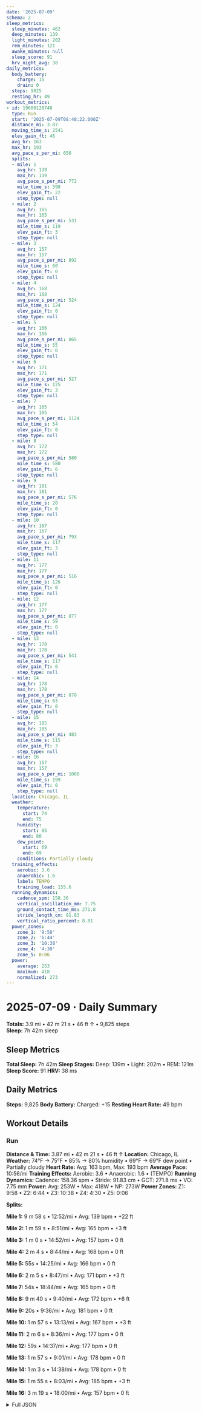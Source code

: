 ```yaml
---
date: '2025-07-09'
schema: 2
sleep_metrics:
  sleep_minutes: 462
  deep_minutes: 139
  light_minutes: 202
  rem_minutes: 121
  awake_minutes: null
  sleep_score: 91
  hrv_night_avg: 38
daily_metrics:
  body_battery:
    charge: 15
    drain: 0
  steps: 9825
  resting_hr: 49
workout_metrics:
- id: 19680128748
  type: Run
  start: '2025-07-09T08:48:22.000Z'
  distance_mi: 3.87
  moving_time_s: 2541
  elev_gain_ft: 46
  avg_hr: 163
  max_hr: 193
  avg_pace_s_per_mi: 656
  splits:
  - mile: 1
    avg_hr: 139
    max_hr: 139
    avg_pace_s_per_mi: 772
    mile_time_s: 598
    elev_gain_ft: 22
    step_type: null
  - mile: 2
    avg_hr: 165
    max_hr: 165
    avg_pace_s_per_mi: 531
    mile_time_s: 119
    elev_gain_ft: 3
    step_type: null
  - mile: 3
    avg_hr: 157
    max_hr: 157
    avg_pace_s_per_mi: 892
    mile_time_s: 60
    elev_gain_ft: 0
    step_type: null
  - mile: 4
    avg_hr: 168
    max_hr: 168
    avg_pace_s_per_mi: 524
    mile_time_s: 124
    elev_gain_ft: 0
    step_type: null
  - mile: 5
    avg_hr: 166
    max_hr: 166
    avg_pace_s_per_mi: 865
    mile_time_s: 55
    elev_gain_ft: 0
    step_type: null
  - mile: 6
    avg_hr: 171
    max_hr: 171
    avg_pace_s_per_mi: 527
    mile_time_s: 125
    elev_gain_ft: 3
    step_type: null
  - mile: 7
    avg_hr: 165
    max_hr: 165
    avg_pace_s_per_mi: 1124
    mile_time_s: 54
    elev_gain_ft: 0
    step_type: null
  - mile: 8
    avg_hr: 172
    max_hr: 172
    avg_pace_s_per_mi: 580
    mile_time_s: 580
    elev_gain_ft: 6
    step_type: null
  - mile: 9
    avg_hr: 181
    max_hr: 181
    avg_pace_s_per_mi: 576
    mile_time_s: 20
    elev_gain_ft: 0
    step_type: null
  - mile: 10
    avg_hr: 167
    max_hr: 167
    avg_pace_s_per_mi: 793
    mile_time_s: 117
    elev_gain_ft: 3
    step_type: null
  - mile: 11
    avg_hr: 177
    max_hr: 177
    avg_pace_s_per_mi: 516
    mile_time_s: 126
    elev_gain_ft: 0
    step_type: null
  - mile: 12
    avg_hr: 177
    max_hr: 177
    avg_pace_s_per_mi: 877
    mile_time_s: 59
    elev_gain_ft: 0
    step_type: null
  - mile: 13
    avg_hr: 178
    max_hr: 178
    avg_pace_s_per_mi: 541
    mile_time_s: 117
    elev_gain_ft: 0
    step_type: null
  - mile: 14
    avg_hr: 178
    max_hr: 178
    avg_pace_s_per_mi: 878
    mile_time_s: 63
    elev_gain_ft: 0
    step_type: null
  - mile: 15
    avg_hr: 185
    max_hr: 185
    avg_pace_s_per_mi: 483
    mile_time_s: 115
    elev_gain_ft: 3
    step_type: null
  - mile: 16
    avg_hr: 157
    max_hr: 157
    avg_pace_s_per_mi: 1080
    mile_time_s: 199
    elev_gain_ft: 0
    step_type: null
  location: Chicago, IL
  weather:
    temperature:
      start: 74
      end: 75
    humidity:
      start: 85
      end: 80
    dew_point:
      start: 69
      end: 69
    conditions: Partially cloudy
  training_effects:
    aerobic: 3.6
    anaerobic: 1.6
    label: TEMPO
    training_load: 155.6
  running_dynamics:
    cadence_spm: 158.36
    vertical_oscillation_mm: 7.75
    ground_contact_time_ms: 271.8
    stride_length_cm: 91.83
    vertical_ratio_percent: 8.81
  power_zones:
    zone_1: '9:58'
    zone_2: '6:44'
    zone_3: '10:38'
    zone_4: '4:30'
    zone_5: 0:06
  power:
    average: 253
    maximum: 418
    normalized: 273
---
```

# 2025-07-09 · Daily Summary
**Totals:** 3.9 mi • 42 m 21 s • 46 ft ↑ • 9,825 steps  
**Sleep:** 7h 42m sleep

## Sleep Metrics
**Total Sleep:** 7h 42m
**Sleep Stages:** Deep: 139m • Light: 202m • REM: 121m
**Sleep Score:** 91
**HRV:** 38 ms

## Daily Metrics
**Steps:** 9,825
**Body Battery:** Charged: +15
**Resting Heart Rate:** 49 bpm

## Workout Details
### Run
**Distance & Time:** 3.87 mi • 42 m 21 s • 46 ft ↑
**Location:** Chicago, IL
**Weather:** 74°F → 75°F • 85% → 80% humidity • 69°F → 69°F dew point • Partially cloudy
**Heart Rate:** Avg: 163 bpm, Max: 193 bpm
**Average Pace:** 10:56/mi
**Training Effects:** Aerobic: 3.6 • Anaerobic: 1.6 • (TEMPO)
**Running Dynamics:** Cadence: 158.36 spm • Stride: 91.83 cm • GCT: 271.8 ms • VO: 7.75 mm
**Power:** Avg: 253W • Max: 418W • NP: 273W
**Power Zones:** Z1: 9:58 • Z2: 6:44 • Z3: 10:38 • Z4: 4:30 • Z5: 0:06

**Splits:**

**Mile 1:** 9 m 58 s • 12:52/mi • Avg: 139 bpm • +22 ft

**Mile 2:** 1 m 59 s • 8:51/mi • Avg: 165 bpm • +3 ft

**Mile 3:** 1 m 0 s • 14:52/mi • Avg: 157 bpm • 0 ft

**Mile 4:** 2 m 4 s • 8:44/mi • Avg: 168 bpm • 0 ft

**Mile 5:** 55s • 14:25/mi • Avg: 166 bpm • 0 ft

**Mile 6:** 2 m 5 s • 8:47/mi • Avg: 171 bpm • +3 ft

**Mile 7:** 54s • 18:44/mi • Avg: 165 bpm • 0 ft

**Mile 8:** 9 m 40 s • 9:40/mi • Avg: 172 bpm • +6 ft

**Mile 9:** 20s • 9:36/mi • Avg: 181 bpm • 0 ft

**Mile 10:** 1 m 57 s • 13:13/mi • Avg: 167 bpm • +3 ft

**Mile 11:** 2 m 6 s • 8:36/mi • Avg: 177 bpm • 0 ft

**Mile 12:** 59s • 14:37/mi • Avg: 177 bpm • 0 ft

**Mile 13:** 1 m 57 s • 9:01/mi • Avg: 178 bpm • 0 ft

**Mile 14:** 1 m 3 s • 14:38/mi • Avg: 178 bpm • 0 ft

**Mile 15:** 1 m 55 s • 8:03/mi • Avg: 185 bpm • +3 ft

**Mile 16:** 3 m 19 s • 18:00/mi • Avg: 157 bpm • 0 ft



<details>
<summary>Full JSON</summary>

```json
{
  "date": "2025-07-09",
  "schema": 2,
  "sleep_metrics": {
    "sleep_minutes": 462,
    "deep_minutes": 139,
    "light_minutes": 202,
    "rem_minutes": 121,
    "awake_minutes": null,
    "sleep_score": 91,
    "hrv_night_avg": 38
  },
  "daily_metrics": {
    "body_battery": {
      "charge": 15,
      "drain": 0
    },
    "steps": 9825,
    "resting_hr": 49
  },
  "workout_metrics": [
    {
      "id": 19680128748,
      "type": "Run",
      "start": "2025-07-09T08:48:22.000Z",
      "distance_mi": 3.87,
      "moving_time_s": 2541,
      "elev_gain_ft": 46,
      "avg_hr": 163,
      "max_hr": 193,
      "avg_pace_s_per_mi": 656,
      "splits": [
        {
          "mile": 1,
          "avg_hr": 139,
          "max_hr": 139,
          "avg_pace_s_per_mi": 772,
          "mile_time_s": 598,
          "elev_gain_ft": 22,
          "step_type": null
        },
        {
          "mile": 2,
          "avg_hr": 165,
          "max_hr": 165,
          "avg_pace_s_per_mi": 531,
          "mile_time_s": 119,
          "elev_gain_ft": 3,
          "step_type": null
        },
        {
          "mile": 3,
          "avg_hr": 157,
          "max_hr": 157,
          "avg_pace_s_per_mi": 892,
          "mile_time_s": 60,
          "elev_gain_ft": 0,
          "step_type": null
        },
        {
          "mile": 4,
          "avg_hr": 168,
          "max_hr": 168,
          "avg_pace_s_per_mi": 524,
          "mile_time_s": 124,
          "elev_gain_ft": 0,
          "step_type": null
        },
        {
          "mile": 5,
          "avg_hr": 166,
          "max_hr": 166,
          "avg_pace_s_per_mi": 865,
          "mile_time_s": 55,
          "elev_gain_ft": 0,
          "step_type": null
        },
        {
          "mile": 6,
          "avg_hr": 171,
          "max_hr": 171,
          "avg_pace_s_per_mi": 527,
          "mile_time_s": 125,
          "elev_gain_ft": 3,
          "step_type": null
        },
        {
          "mile": 7,
          "avg_hr": 165,
          "max_hr": 165,
          "avg_pace_s_per_mi": 1124,
          "mile_time_s": 54,
          "elev_gain_ft": 0,
          "step_type": null
        },
        {
          "mile": 8,
          "avg_hr": 172,
          "max_hr": 172,
          "avg_pace_s_per_mi": 580,
          "mile_time_s": 580,
          "elev_gain_ft": 6,
          "step_type": null
        },
        {
          "mile": 9,
          "avg_hr": 181,
          "max_hr": 181,
          "avg_pace_s_per_mi": 576,
          "mile_time_s": 20,
          "elev_gain_ft": 0,
          "step_type": null
        },
        {
          "mile": 10,
          "avg_hr": 167,
          "max_hr": 167,
          "avg_pace_s_per_mi": 793,
          "mile_time_s": 117,
          "elev_gain_ft": 3,
          "step_type": null
        },
        {
          "mile": 11,
          "avg_hr": 177,
          "max_hr": 177,
          "avg_pace_s_per_mi": 516,
          "mile_time_s": 126,
          "elev_gain_ft": 0,
          "step_type": null
        },
        {
          "mile": 12,
          "avg_hr": 177,
          "max_hr": 177,
          "avg_pace_s_per_mi": 877,
          "mile_time_s": 59,
          "elev_gain_ft": 0,
          "step_type": null
        },
        {
          "mile": 13,
          "avg_hr": 178,
          "max_hr": 178,
          "avg_pace_s_per_mi": 541,
          "mile_time_s": 117,
          "elev_gain_ft": 0,
          "step_type": null
        },
        {
          "mile": 14,
          "avg_hr": 178,
          "max_hr": 178,
          "avg_pace_s_per_mi": 878,
          "mile_time_s": 63,
          "elev_gain_ft": 0,
          "step_type": null
        },
        {
          "mile": 15,
          "avg_hr": 185,
          "max_hr": 185,
          "avg_pace_s_per_mi": 483,
          "mile_time_s": 115,
          "elev_gain_ft": 3,
          "step_type": null
        },
        {
          "mile": 16,
          "avg_hr": 157,
          "max_hr": 157,
          "avg_pace_s_per_mi": 1080,
          "mile_time_s": 199,
          "elev_gain_ft": 0,
          "step_type": null
        }
      ],
      "location": "Chicago, IL",
      "weather": {
        "temperature": {
          "start": 74,
          "end": 75
        },
        "humidity": {
          "start": 85,
          "end": 80
        },
        "dew_point": {
          "start": 69,
          "end": 69
        },
        "conditions": "Partially cloudy"
      },
      "training_effects": {
        "aerobic": 3.6,
        "anaerobic": 1.6,
        "label": "TEMPO",
        "training_load": 155.6
      },
      "running_dynamics": {
        "cadence_spm": 158.36,
        "vertical_oscillation_mm": 7.75,
        "ground_contact_time_ms": 271.8,
        "stride_length_cm": 91.83,
        "vertical_ratio_percent": 8.81
      },
      "power_zones": {
        "zone_1": "9:58",
        "zone_2": "6:44",
        "zone_3": "10:38",
        "zone_4": "4:30",
        "zone_5": "0:06"
      },
      "power": {
        "average": 253,
        "maximum": 418,
        "normalized": 273
      }
    }
  ]
}
```
</details>
